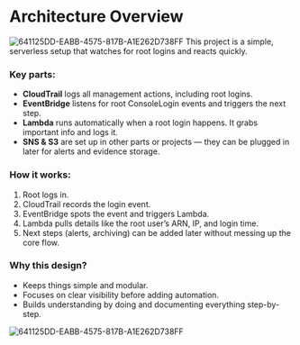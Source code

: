 # Architecture Overview
![641125DD-EABB-4575-817B-A1E262D738FF](https://github.com/user-attachments/assets/e33264c9-8d6d-4c9e-84c7-788aaae99b5d)
This project is a simple, serverless setup that watches for root logins and reacts quickly.

### Key parts:

- **CloudTrail** logs all management actions, including root logins.  
- **EventBridge** listens for root ConsoleLogin events and triggers the next step.  
- **Lambda** runs automatically when a root login happens. It grabs important info and logs it.  
- **SNS & S3** are set up in other parts or projects — they can be plugged in later for alerts and evidence storage.  

### How it works:

1. Root logs in.  
2. CloudTrail records the login event.  
3. EventBridge spots the event and triggers Lambda.  
4. Lambda pulls details like the root user’s ARN, IP, and login time.  
5. Next steps (alerts, archiving) can be added later without messing up the core flow.  

### Why this design?

- Keeps things simple and modular.  
- Focuses on clear visibility before adding automation.  
- Builds understanding by doing and documenting everything step-by-step.  

![641125DD-EABB-4575-817B-A1E262D738FF](https://github.com/user-attachments/assets/e33264c9-8d6d-4c9e-84c7-788aaae99b5d)
